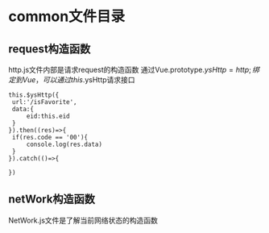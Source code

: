# common文件目录
## request构造函数
   http.js文件内部是请求request的构造函数
   通过Vue.prototype.$ysHttp = http;绑定到Vue，可以通过this.$ysHttp请求接口
   ```
   this.$ysHttp({
   	url:'/isFavorite',
   	data:{
   		eid:this.eid
   	}
   }).then((res)=>{
   	if(res.code == '00'){
   		console.log(res.data)
   	}
   }).catch(()=>{
   	
   })
   ```
   
## netWork构造函数
   NetWork.js文件是了解当前网络状态的构造函数
   